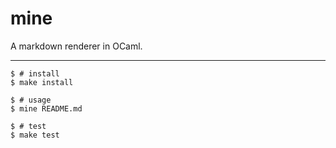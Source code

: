 # mine

A markdown renderer in OCaml.

---

```
$ # install
$ make install

$ # usage
$ mine README.md

$ # test
$ make test
```
